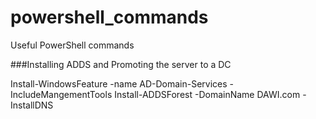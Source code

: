 # powershell_commands
Useful PowerShell commands


###Installing ADDS and Promoting the server to a DC

Install-WindowsFeature -name AD-Domain-Services -IncludeMangementTools 
Install-ADDSForest -DomainName DAWI.com -InstallDNS
